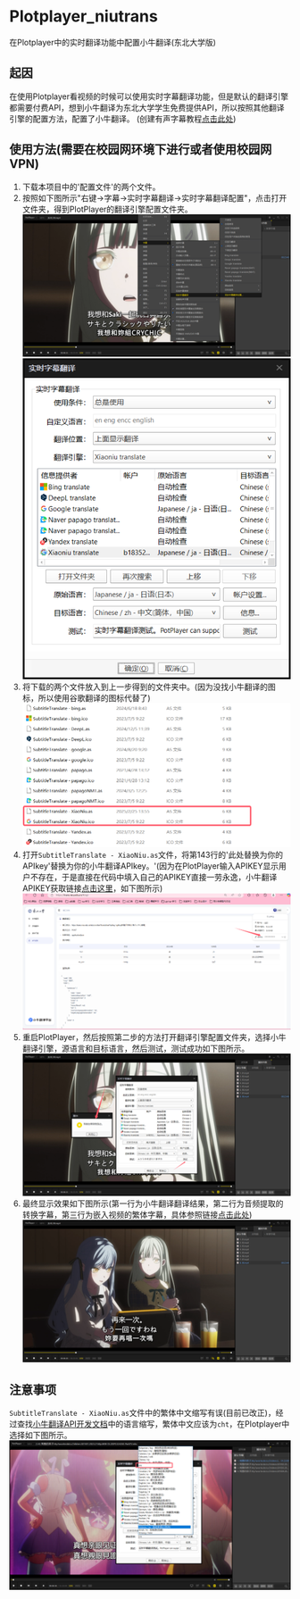 # Plotplayer_niutrans
在Plotplayer中的实时翻译功能中配置小牛翻译(东北大学版)

## 起因
在使用Plotplayer看视频的时候可以使用实时字幕翻译功能，但是默认的翻译引擎都需要付费API，想到小牛翻译为东北大学学生免费提供API，所以按照其他翻译引擎的配置方法，配置了小牛翻译。
(创建有声字幕教程[点击此处](https://blog.csdn.net/duke_ding2/article/details/144973709))

## 使用方法(需要在校园网环境下进行或者使用校园网VPN)
1. 下载本项目中的'配置文件'的两个文件。
2. 按照如下图所示"右键->字幕->实时字幕翻译->实时字幕翻译配置"，点击打开文件夹，得到PlotPlayer的翻译引擎配置文件夹。
![image](a.png)![image](c.png)
3. 将下载的两个文件放入到上一步得到的文件夹中。(因为没找小牛翻译的图标，所以使用谷歌翻译的图标代替了)
![image](g.png)
4. 打开`SubtitleTranslate - XiaoNiu.as`文件，将第143行的'此处替换为你的APIkey'替换为你的小牛翻译APIkey。'(因为在PlotPlayer输入APIKEY显示用户不存在，于是直接在代码中填入自己的APIKEY直接一劳永逸，小牛翻译APIKEY获取链接[点击这里](https://trans.neu.edu.cn/#/api)，如下图所示)
![image](e.png)
5. 重启PlotPlayer，然后按照第二步的方法打开翻译引擎配置文件夹，选择小牛翻译引擎，源语言和目标语言，然后测试，测试成功如下图所示。
![image](f.png)
6. 最终显示效果如下图所示(第一行为小牛翻译翻译结果，第二行为音频提取的转换字幕，第三行为嵌入视频的繁体字幕，具体参照链接[点击此处](https://blog.csdn.net/duke_ding2/article/details/144973709))
![image](b.png)


## 注意事项
`SubtitleTranslate - XiaoNiu.as`文件中的繁体中文缩写有误(目前已改正)，经过查找[小牛翻译API开发文档](https://niutrans.com/documents/contents/trans_json#8)中的语言缩写，繁体中文应该为`cht`，在Plotplayer中选择如下图所示。
![image](h.png)